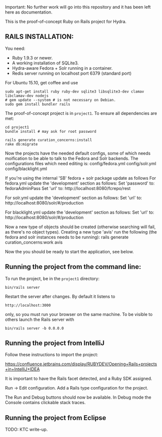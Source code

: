 Important: No further work will go into this repository and it has been left here as documentation. 

This is the proof-of-concept Ruby on Rails project for Hydra.



RAILS INSTALLATION:
---

You need:

* Ruby 1.9.3 or newer.
* A working installation of SQLite3.
* Hydra-aware Fedora + Solr running in a container.
* Redis server running on localhost port 6379 (standard port)


For Ubuntu 15.10, get coffee and use

    sudo apt-get install ruby ruby-dev sqlite3 libsqlite3-dev clamav libclamav-dev nodejs
    # gem update --system # is not necessary on Debian.
    sudo gem install bundler rails

The proof-of-concept project is in `project1`.  To ensure all
dependencies are met:

    cd project1
    bundle install # may ask for root password 

    rails generate curation_concerns:install
    rake db:migrate

Now the projects have the needed default configs, some of which needs moification to be able to talk to the Fedora and Solr backends.
The configurations files which need editing is:
    config/fedora.yml
    config/solr.yml
    config/blacklight.yml

If you're using the internal 'SB' fedora + solr package update as follows
For fedora.yml update the 'development' section as follows:
    Set 'password' to: fedoraAdminPass
    Set 'url' to: http://localhost:8080/fcrepo/rest

For solr.yml update the 'development' section as follows:
    Set 'url' to: http://localhost:8080/solr/#/production

For blacklight.yml update the 'development' section as follows:
    Set 'url' to: http://localhost:8080/solr/#/production

Now a new type of objects should be created (otherwise searching will fail, as there's no object types).
Creating a new type 'avis' run the following (the fedora and solr instances needs to be running):
    rails generate curation_concerns:work avis

Now the you should be ready to start the application, see below.

Running the project from the command line:
---

To run the project, be in the `project1` directory:

    bin/rails server

Restart the server after changes.  By default it listens to

    http://localhost:3000

only, so you must run your browser on the same machine.  To be visible
to others launch the Rails server with

    bin/rails server -b 0.0.0.0




Running the project from IntelliJ
---

Follow these instructions to import the project:

<https://confluence.jetbrains.com/display/RUBYDEV/Opening+Rails+projects+in+IntelliJ+IDEA>

It is important to have the Rails facet detected, and a Ruby SDK assigned.

Run -> Edit configuration.  Add a Rails type configuration for the project.

The Run and Debug buttons should now be available.  In Debug mode
the Console contains clickable stack traces.


Running the project from Eclipse
---
TODO:  KTC write-up.
